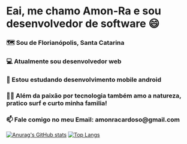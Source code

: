 <h1>Eai, me chamo Amon-Ra e sou desenvolvedor de software 😄</h1>

<h3>🗺️ Sou de Florianópolis, Santa Catarina</h3>
<h3>💻 Atualmente sou desenvolvedor web</h3>
<h3>📱 Estou estudando desenvolvimento mobile android</h3>
<h3>🏄‍♂️ Além da paixão por tecnologia também amo a natureza, pratico surf e curto minha familia!</h3>
<h3>📫  Fale comigo no meu Email: amonracardoso@gmail.com</h3>


[![Anurag's GitHub stats](https://github-readme-stats.vercel.app/api?username=amonradev&theme=tokyonight&custom_title=Status&count_private=true&locale=pt-br)](https://github.com/anuraghazra/github-readme-stats)
[![Top Langs](https://github-readme-stats.vercel.app/api/top-langs/?username=amonradev&layout=default&theme=tokyonight&custom_title=Linguagens)](https://github.com/anuraghazra/github-readme-stats)

